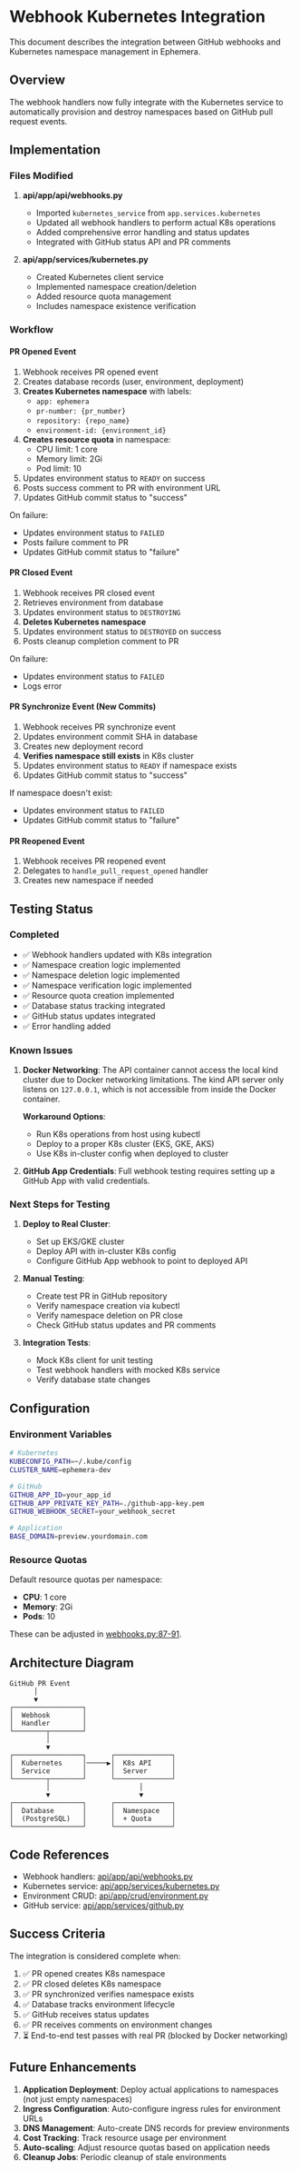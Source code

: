 # Webhook Kubernetes Integration

This document describes the integration between GitHub webhooks and Kubernetes namespace management in Ephemera.

## Overview

The webhook handlers now fully integrate with the Kubernetes service to automatically provision and destroy namespaces based on GitHub pull request events.

## Implementation

### Files Modified

1. **api/app/api/webhooks.py**
   - Imported `kubernetes_service` from `app.services.kubernetes`
   - Updated all webhook handlers to perform actual K8s operations
   - Added comprehensive error handling and status updates
   - Integrated with GitHub status API and PR comments

2. **api/app/services/kubernetes.py**
   - Created Kubernetes client service
   - Implemented namespace creation/deletion
   - Added resource quota management
   - Includes namespace existence verification

### Workflow

#### PR Opened Event

1. Webhook receives PR opened event
2. Creates database records (user, environment, deployment)
3. **Creates Kubernetes namespace** with labels:
   - `app: ephemera`
   - `pr-number: {pr_number}`
   - `repository: {repo_name}`
   - `environment-id: {environment_id}`
4. **Creates resource quota** in namespace:
   - CPU limit: 1 core
   - Memory limit: 2Gi
   - Pod limit: 10
5. Updates environment status to `READY` on success
6. Posts success comment to PR with environment URL
7. Updates GitHub commit status to "success"

On failure:
- Updates environment status to `FAILED`
- Posts failure comment to PR
- Updates GitHub commit status to "failure"

#### PR Closed Event

1. Webhook receives PR closed event
2. Retrieves environment from database
3. Updates environment status to `DESTROYING`
4. **Deletes Kubernetes namespace**
5. Updates environment status to `DESTROYED` on success
6. Posts cleanup completion comment to PR

On failure:
- Updates environment status to `FAILED`
- Logs error

#### PR Synchronize Event (New Commits)

1. Webhook receives PR synchronize event
2. Updates environment commit SHA in database
3. Creates new deployment record
4. **Verifies namespace still exists** in K8s cluster
5. Updates environment status to `READY` if namespace exists
6. Updates GitHub commit status to "success"

If namespace doesn't exist:
- Updates environment status to `FAILED`
- Updates GitHub commit status to "failure"

#### PR Reopened Event

1. Webhook receives PR reopened event
2. Delegates to `handle_pull_request_opened` handler
3. Creates new namespace if needed

## Testing Status

### Completed

- ✅ Webhook handlers updated with K8s integration
- ✅ Namespace creation logic implemented
- ✅ Namespace deletion logic implemented
- ✅ Namespace verification logic implemented
- ✅ Resource quota creation implemented
- ✅ Database status tracking integrated
- ✅ GitHub status updates integrated
- ✅ Error handling added

### Known Issues

1. **Docker Networking**: The API container cannot access the local kind cluster due to Docker networking limitations. The kind API server only listens on `127.0.0.1`, which is not accessible from inside the Docker container.

   **Workaround Options**:
   - Run K8s operations from host using kubectl
   - Deploy to a proper K8s cluster (EKS, GKE, AKS)
   - Use K8s in-cluster config when deployed to cluster

2. **GitHub App Credentials**: Full webhook testing requires setting up a GitHub App with valid credentials.

### Next Steps for Testing

1. **Deploy to Real Cluster**:
   - Set up EKS/GKE cluster
   - Deploy API with in-cluster K8s config
   - Configure GitHub App webhook to point to deployed API

2. **Manual Testing**:
   - Create test PR in GitHub repository
   - Verify namespace creation via kubectl
   - Verify namespace deletion on PR close
   - Check GitHub status updates and PR comments

3. **Integration Tests**:
   - Mock K8s client for unit testing
   - Test webhook handlers with mocked K8s service
   - Verify database state changes

## Configuration

### Environment Variables

```bash
# Kubernetes
KUBECONFIG_PATH=~/.kube/config
CLUSTER_NAME=ephemera-dev

# GitHub
GITHUB_APP_ID=your_app_id
GITHUB_APP_PRIVATE_KEY_PATH=./github-app-key.pem
GITHUB_WEBHOOK_SECRET=your_webhook_secret

# Application
BASE_DOMAIN=preview.yourdomain.com
```

### Resource Quotas

Default resource quotas per namespace:
- **CPU**: 1 core
- **Memory**: 2Gi
- **Pods**: 10

These can be adjusted in [webhooks.py:87-91](../api/app/api/webhooks.py#L87-L91).

## Architecture Diagram

```
GitHub PR Event
      │
      ▼
┌─────────────────┐
│  Webhook        │
│  Handler        │
└────────┬────────┘
         │
         ▼
┌─────────────────┐      ┌──────────────┐
│  Kubernetes     │─────▶│  K8s API     │
│  Service        │      │  Server      │
└────────┬────────┘      └──────────────┘
         │                      │
         ▼                      ▼
┌─────────────────┐      ┌──────────────┐
│  Database       │      │  Namespace   │
│  (PostgreSQL)   │      │  + Quota     │
└─────────────────┘      └──────────────┘
```

## Code References

- Webhook handlers: [api/app/api/webhooks.py](../api/app/api/webhooks.py)
- Kubernetes service: [api/app/services/kubernetes.py](../api/app/services/kubernetes.py)
- Environment CRUD: [api/app/crud/environment.py](../api/app/crud/environment.py)
- GitHub service: [api/app/services/github.py](../api/app/services/github.py)

## Success Criteria

The integration is considered complete when:

1. ✅ PR opened creates K8s namespace
2. ✅ PR closed deletes K8s namespace
3. ✅ PR synchronized verifies namespace exists
4. ✅ Database tracks environment lifecycle
5. ✅ GitHub receives status updates
6. ✅ PR receives comments on environment changes
7. ⏳ End-to-end test passes with real PR (blocked by Docker networking)

## Future Enhancements

1. **Application Deployment**: Deploy actual applications to namespaces (not just empty namespaces)
2. **Ingress Configuration**: Auto-configure ingress rules for environment URLs
3. **DNS Management**: Auto-create DNS records for preview environments
4. **Cost Tracking**: Track resource usage per environment
5. **Auto-scaling**: Adjust resource quotas based on application needs
6. **Cleanup Jobs**: Periodic cleanup of stale environments
